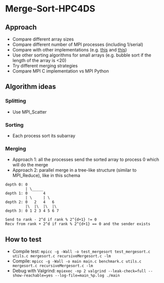 # Merge-Sort-HPC4DS

## Approach

* Compare different array sizes
* Compare different number of MPI processes (including 1/serial)
* Compare with other implementations (e.g. [this](https://github.com/pouyarz/Parallel--Merge-Sort-Using-MPI) and [this](https://github.com/GlenGGG/FastParallelMergeSort))
* Use other sorting algorithms for small arrays (e.g. bubble sort if the length of the array is <20)
* Try different merging strategies
* Compare MPI C implementation vs MPI Python

## Algorithm ideas

### Splitting

* Use MPI_Scatter

### Sorting

* Each process sort its subarray

### Merging

* Approach 1: all the processes send the sorted array to process 0 which will do the merge
* Approach 2: parallel merge in a tree-like structure (similar to MPI_Reduce), like in this schema
 
 ```
 depth 0: 0
          | \_____
 depth 1: 0       4
          | \     | \
 depth 2: 0   2   4   6
          |\  |\  |\  |\
 depth 3: 0 1 2 3 4 5 6 7
 
 Send to rank - 2^d if rank % 2^{d+1} != 0
 Recv from rank + 2^d if rank % 2^{d+1} == 0 and the sender exists
 ```
 
## How to test

* Compile test: `mpicc -g -Wall -o test_mergesort test_mergesort.c utils.c mergesort.c recursiveMergesort.c -lm`
* Compile: `mpicc -g -Wall -o main main.c benchmark.c utils.c mergesort.c recursiveMergesort.c -lm`
* Debug with Valgrind: `mpiexec -np 2 valgrind --leak-check=full --show-reachable=yes --log-file=main_%p.log ./main`
